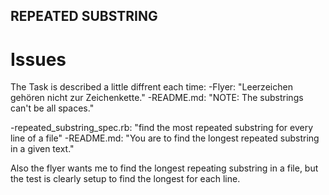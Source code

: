 ## REPEATED SUBSTRING

# Issues

The Task is described a little diffrent each time:
-Flyer:		"Leerzeichen gehören nicht zur Zeichenkette." 
-README.md:	"NOTE: The substrings can't be all spaces."

-repeated_substring_spec.rb:	"find the most repeated substring for every line of a file"
-README.md:						"You are to find the longest repeated substring in a given text."

Also the flyer wants me to find the longest repeating substring in a file, but the test is clearly setup to find the longest for each line.

